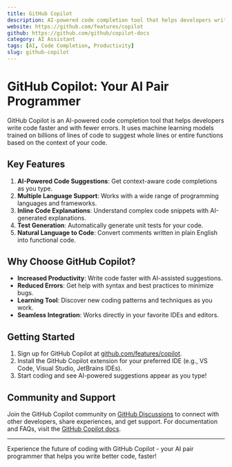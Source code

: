 ```yaml
---
title: GitHub Copilot
description: AI-powered code completion tool that helps developers write code faster and with fewer errors
website: https://github.com/features/copilot
github: https://github.com/github/copilot-docs
category: AI Assistant
tags: [AI, Code Completion, Productivity]
slug: github-copilot
---
```


# GitHub Copilot: Your AI Pair Programmer

GitHub Copilot is an AI-powered code completion tool that helps developers write code faster and with fewer errors. It uses machine learning models trained on billions of lines of code to suggest whole lines or entire functions based on the context of your code.

## Key Features

1. **AI-Powered Code Suggestions**: Get context-aware code completions as you type.
2. **Multiple Language Support**: Works with a wide range of programming languages and frameworks.
3. **Inline Code Explanations**: Understand complex code snippets with AI-generated explanations.
4. **Test Generation**: Automatically generate unit tests for your code.
5. **Natural Language to Code**: Convert comments written in plain English into functional code.

## Why Choose GitHub Copilot?

- **Increased Productivity**: Write code faster with AI-assisted suggestions.
- **Reduced Errors**: Get help with syntax and best practices to minimize bugs.
- **Learning Tool**: Discover new coding patterns and techniques as you work.
- **Seamless Integration**: Works directly in your favorite IDEs and editors.

## Getting Started

1. Sign up for GitHub Copilot at [github.com/features/copilot](https://github.com/features/copilot).
2. Install the GitHub Copilot extension for your preferred IDE (e.g., VS Code, Visual Studio, JetBrains IDEs).
3. Start coding and see AI-powered suggestions appear as you type!

## Community and Support

Join the GitHub Copilot community on [GitHub Discussions](https://github.com/github/copilot-docs/discussions) to connect with other developers, share experiences, and get support. For documentation and FAQs, visit the [GitHub Copilot docs](https://docs.github.com/en/copilot).

---

Experience the future of coding with GitHub Copilot - your AI pair programmer that helps you write better code, faster!
